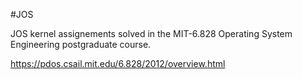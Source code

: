 #JOS

JOS kernel assignements solved in the MIT-6.828 Operating System Engineering postgraduate course.

https://pdos.csail.mit.edu/6.828/2012/overview.html  